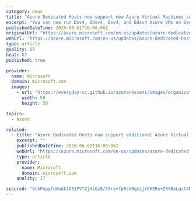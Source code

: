 ```yaml
---
category: news
title: "Azure Dedicated Hosts now support new Azure Virtual Machines series"
excerpt: "You can now run Dsv4, Ddsv4, Esv4, and Edsv4 Azure VMs on Dedicated Hosts. The new Dedicated Hosts SKUs are based on the Intel Xeon Platinum 8272CL (Cascade Lake) processor, which offers improved performance compared to the previous generation."
publishedDateTime: 2020-09-01T16:00:06Z
originalUrl: "https://azure.microsoft.com/en-us/updates/azure-dedicated-hosts-now-support-new-azure-virtual-machines-series/"
webUrl: "https://azure.microsoft.com/en-us/updates/azure-dedicated-hosts-now-support-new-azure-virtual-machines-series/"
type: article
quality: 67
heat: 87
published: true

provider:
  name: Microsoft
  domain: microsoft.com
  images:
    - url: "https://everyday-cc.github.io/azure/assets/images/organizations/microsoft.com-50x50.jpg"
      width: 50
      height: 50

topics:
  - Azure

related:
  - title: "Azure Dedicated Hosts now support additional Azure Virtual Machines"
    excerpt: ""
    publishedDateTime: 2020-06-02T16:00:06Z
    webUrl: "https://azure.microsoft.com/en-us/updates/azure-dedicated-hosts-now-support-additional-azure-virtual-machines/"
    type: article
    provider:
      name: Microsoft
      domain: microsoft.com
    quality: 17

secured: "GtkPxpyfdXeAk1OSIFVTZjHiQcB/7Sra+fpRsVRqcLjrEHERx+ZRYBaLqrt4NqJkHVqcEg+uZRfnnjlbGWkoDEZJJrlUnutteoUlRitk41JdBKvL8YkR3h/MH/sDexLLvOlhSOBOHxQ5Wcpfh8QPEM6hW2STOQ67bpEHE9KyakZU8kjgUDkIHCSz1NpLV2Jzw69Y9PiIgLTn7oFDI1NLDWN8YnOsa+JvpCaKp4x3f6YQtkg8c9GY4GIn7+ke14BtcKABq/NScBg/xb+LIKhycpMNw6aARKuFCOOVLwHqNK0SPUblcWZTSCJxA58oG/hgY9buyDYrJdSrG0Y1xLoPYmb2I8CjaeWldlEsUCbrvcY=;PnLgElfI20yvfh6+VSsmtw=="
---
```


